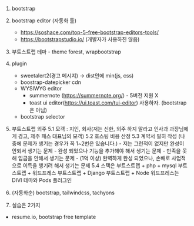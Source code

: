 1. bootstrap
2. bootstrap editor (자동화 툴)
    * https://soshace.com/top-5-free-bootstrap-editors-tools/
    * https://bootstrapstudio.io/ (개발자가 사용하진 않음)
3. 부트스트랩 테마 - theme forest, wrapbootstrap
4. plugin
     * sweetalert2(경고 메시지) -> dist안에 min(js, css)
     * boostrap-datepicker cdn
     * WYSIWYG editor
        * summernote (https://summernote.org/) - 5버전 지원 X
        * toast ui editor(https://ui.toast.com/tui-editor) 사용하자. (bootstrap은 아님)
    * bootstrap selector
5. 부트스트랩 외주
  5.1 모객 : 지인, 회사(저는 신한, 외주 하지 말라고 인사과 과장님에게 경고, 제주 패스 대표님의 모객)
  5.2 호스팅 비용 산정
  5.3 계약서 필히 작성 (나중에 문제가 생기는 경우가 꼭 1~2번은 있습니다.)
       - 저는 그런적이 없지만 완성이 안되서 생기는 문제
       - 완성 되었으나 기능을 추가해야 해서 생기는 문제
       - 만족을 못해 입금을 안해서 생기는 문제
       - (1억 이상) 완벽하게 완성 되었으나, 손배로 사업적으로 이득을 챙기려 해서 생기는 문제
  5.4 스택은 부트스트랩 + php + mysql
                부트스트랩 + 워드프레스
                 부트스트랩 + Django
                 부트스트랩 + Node
                 워드프레스는 DIVI 테마와 Pods 플러그인
6. (자동화순) bootstrap, tailwindcss, tachyons


7. 실습은 2가지
  - resume.io, bootstrap free template